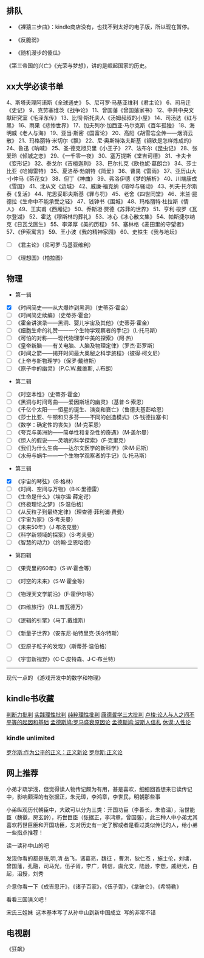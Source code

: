 
## 排队
- 《裸猿三步曲》：kindle商店没有，也找不到太好的电子版，所以现在暂停。

- 《反脆弱》
- 《随机漫步的傻瓜》


《第三帝国的兴亡》《光荣与梦想》，讲的是崛起国家的历史。  


## xx大学必读书单
4、斯塔夫理阿诺斯《全球通史》
5、尼可罗·马基亚维利《君主论》
6、司马迁《史记》
9、克劳塞维茨《战争论》
11、曾国藩《曾国藩家书》
12、中共中央文献研究室《毛泽东传》
13、比彻·斯托夫人《汤姆叔叔的小屋》
14、司汤达《红与黑》
16、雨果《悲惨世界》
17、加夫列尔·加西亚·马尔克斯《百年孤独》
18、海明威《老人与海》
19、亚当·斯密《国富论》
20、高阳《胡雪岩全传——烟消云散》
21、玛格丽特·米切尔《飘》
22、尼·奥斯特洛夫斯基《钢铁是怎样炼成的》
24、鲁迅《呐喊》
25、圣·德克旭贝里《小王子》
27、法布尔《昆虫记》
28、张爱玲《倾城之恋》
29、《一千零一夜》
30、塞万提斯《堂吉诃德》
31、卡夫卡《变形记》
32、泰戈尔《吉檀迦利》
33、巴尔扎克《欧也妮·葛朗台》
34、莎士比亚《哈姆雷特》
35、夏洛蒂·勃朗特《简爱》
36、曹禺《雷雨》
37、亚历山大·小仲马《茶花女》
38、但丁《神曲》
39、弗洛伊德《梦的解析》
40、川端康成《雪国》
41、沈从文《边城》
42、威廉·福克纳《喧哗与骚动》
43、列夫·托尔斯泰《复活》
44、陀思妥耶夫斯基《罪与罚》
45、老舍《四世同堂》
46、米兰·昆德拉《生命中不能承受之轻》
47、钱钟书《围城》
48、玛格丽特·杜拉斯《情人》
49、王实甫《西厢记》
50、乔斯坦·贾德《苏菲的世界》
51、亨利·梭罗《瓦尔登湖》
52、霍达《穆斯林的葬礼》
53、冰心《冰心散文集》
54、帕斯捷尔纳克《日瓦戈医生》
55、李泽厚《美的历程》
56、塞林格《麦田里的守望者》
57、《伊索寓言》
59、王小波《我的精神家园》
60、史铁生《我与地坛》


- [ ] 《君主论》（尼可罗·马基亚维利）  
- [ ] 《理想国》（柏拉图）  




## 物理

- 第一辑
- [x] 《时间简史——从大爆炸到黑洞》（史蒂芬·霍金）
- [ ] 《时间简史续编》（史蒂芬·霍金）
- [ ] 《霍金讲演录——黑洞、婴儿宇宙及其他》（史蒂芬·霍金）
- [ ] 《细胞生命的礼赞——一个生物学观察者的手记》（L·托马斯）
- [ ] 《可怕的对称——现代物理学中美的探索》（阿·热）
- [ ] 《皇帝新脑——有关电脑、人脑及物理定律》（罗杰·彭罗斯）
- [ ] 《时间之箭——揭开时间最大奥秘之科学旅程》（彼得·柯文尼）
- [ ] 《上帝与新物理学》（保罗·戴维斯）
- [ ] 《原子中的幽灵》（P.C.W.戴维斯, J.布朗）
- 第二辑
- [ ] 《时空本性》（史蒂芬·霍金）
- [ ] 《黑洞与时间弯曲——爱因斯坦的幽灵》（基普·S·索恩）
- [ ] 《千亿个太阳——恒星的诞生、演变和衰亡》（鲁德夫基彭哈恩）
- [ ] 《莎士比亚、牛顿和贝多芬——不同的创造模式》（S·钱德拉塞卡）
- [ ] 《数学：确定性的丧失》（M·克莱恩）
- [ ] 《夸克与美洲豹——简单性和复杂性的奇遇》（M·盖尔曼）
- [ ] 《惊人的假说——灵魂的科学探索》（F·克里克）
- [ ] 《我们为什么生病——达尔文医学的新科学》（R·M·尼斯）
- [ ] 《水母与蜗牛——一个生物学观察者的手记》（L·托马斯）
- 第三辑
- [x] 《宇宙的琴弦》（B·格林）
- [ ] 《时间、空间与万物》（B·K·里德雷）
- [ ] 《生命是什么》（埃尔温·薛定谔）
- [ ] 《终极理论之梦》（S·温伯格）
- [ ] 《从反粒子到最终定律》（理查德·菲利浦·费曼）
- [ ] 《宇宙为家》（S·考夫曼）
- [ ] 《未来50年》（J·布洛克曼）
- [ ] 《科学新领域的探案》（S·考夫曼）
- [ ] 《智慧的动力》（约翰·立恩哈德）
- 第四辑
- [ ] 《果壳里的60年》（S·W·霍金等）
- [ ] 《时空的未来》（S·W·霍金等）
- [ ] 《物理天文学前沿》（F·霍伊尔等）
- [ ] 《四维旅行》（R.L.普瓦德万）
- [ ] 《逻辑的引擎》（马丁.戴维斯）
- [ ] 《新量子世界》（安东尼·帕特里克·沃尔特斯）
- [ ] 《亚原子粒子的发现》（斯蒂芬·温伯格）
- [ ] 《宇宙新视野》（C·C·皮特森、J·C·布兰特）



---------------------------------------------------------


现代一点的
《游戏开发中的数学和物理》

## kindle书收藏




[判断力批判](https://www.amazon.cn/dp/B007KUKYDQ/)
[实践理性批判](https://www.amazon.cn/dp/B007K5HYUW/)
[纯粹理性批判](https://www.amazon.cn/dp/B007KUKYDQ/)
[康德哲学三大批判](https://www.amazon.cn/dp/B007KUKYDQ/)
[卢梭:论人与人之间不平等的起因和基础](https://www.amazon.cn/dp/B009WMA138)
[孟德斯鸠:罗马盛衰原因论](https://www.amazon.cn/dp/B00C5W85A8/)
[孟德斯鸠:波斯人信札](https://www.amazon.cn/dp/B009WM9C10/)
[休谟:人性论](https://www.amazon.cn/dp/B009WM91ZW/)  

### kindle unlimited
[罗尔斯:作为公平的正义：正义新论](https://www.amazon.cn/dp/B01JZK92WC/)
[罗尔斯:正义论](https://www.amazon.cn/dp/B01ABFTNK6/)


## 网上推荐
小弟才疏学浅，但觉得读人物传记颇为有用，甚是喜欢，细细回首想来已读传记中，影响颇深的有张据正，朱元璋，李鸿章，李世民，明朝那些事

小弟纵观历代朝臣中，大致可以分为三类：开国功臣（李善长，朱伯温），治世能臣（魏徵，房玄龄），朽世巨臣（张据正，李鸿章，曾国藩），此三种人中小弟尤其喜欢朽世巨臣和开国功臣，忘对历史有一定了解或者是看过类似传记的人，给小弟一些指点推荐！

读一读孙中山的吧

发现你看的都是唐,明,清
岳飞，诸葛亮，魏征 ，曹洪，狄仁杰 ，施士伦，刘墉，曾国藩，孔融，司马光，伍子胥，李广，韩信，虞允文，陆逊，李愬，戚继光，白起，沮授，刘秀

介意你看一下《成吉思汗》，《诸子百家》，《伍子胥》，《拿破仑》，《希特勒》

看看三国演义吧 !

宋氏三姐妹  这本基本写了从孙中山到新中国成立  写的非常不错



## 电视剧

《狂飙》
